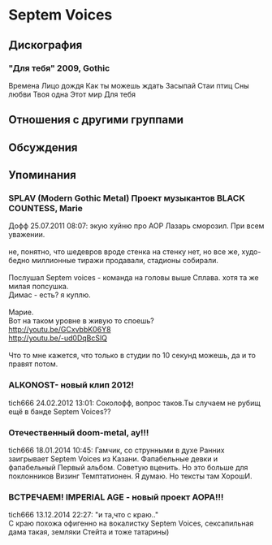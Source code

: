 # Septem Voices



## Дискография

### "Для тебя" 2009, Gothic

Времена
Лицо дождя
Как ты можешь ждать
Засыпай
Стаи птиц
Сны любви
Твоя одна
Этот мир
Для тебя


## Отношения с другими группами


## Обсуждения


## Упоминания

### SPLAV (Modern Gothic Metal) Проект музыкантов BLACK COUNTESS, Marie

Дофф 25.07.2011 08:07:
экую хуйню про АОР Лазарь сморозил. При всем уважении.<BR><BR>не, понятно, что шедевров вроде стенка на стенку нет, но все же, худо-бедно миллионные тиражи продавали, стадионы собирали. <BR><BR>Послушал Septem voices - команда на головы выше Сплава. хотя та же милая попсушка.<BR>Димас - есть? я куплю.<BR><BR>Марие.<BR>Вот на таком уровне в живую то споешь?<BR><A HREF="http://youtu.be/GCxvbbK06Y8" TARGET="_blank">http://youtu.be/GCxvbbK06Y8</A><BR><A HREF="http://youtu.be/-ud0DqBcSlQ" TARGET="_blank">http://youtu.be/-ud0DqBcSlQ</A><BR><BR>Что то мне кажется, что только в студии по 10 секунд можешь, да и то правят потом.

### ALKONOST- новый клип 2012!

tich666 24.02.2012 13:01:
Соколофф, вопрос таков.Ты случаем не рубищ ещё в банде Septem Voices??

### Отечественный doom-metal, ау!!!

tich666 18.01.2014 10:45:
Гамчик,  со струнными в духе Ранних заигрывает Septem Voices из Казани. Фапабельные девки и фапабельный Первый альбом. Советую вценить. Но это больше для поклонников  Визинг Темптатионен. Я думаю. Но тексты там ХорошИ.

### ВСТРЕЧАЕМ! IMPERIAL AGE - новый проект АОРА!!!

tich666 13.12.2014 22:27:
"и та,что с краю.."<BR>С краю похожа офигенно на вокалистку Septem Voices, сексапильная дама такая, земляки Стейта и тоже татарины)


